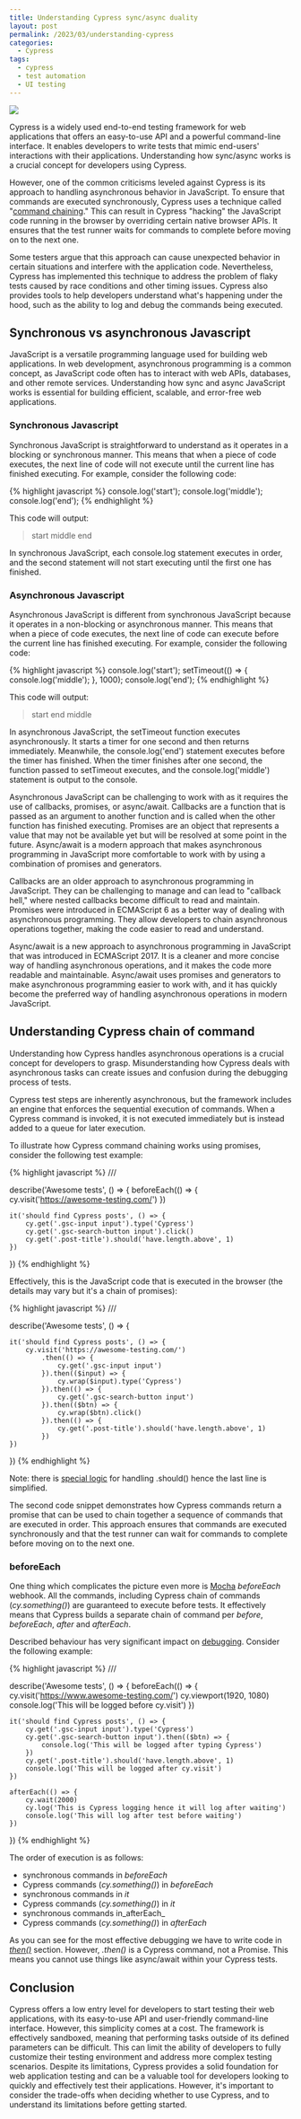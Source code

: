```yaml
---
title: Understanding Cypress sync/async duality
layout: post
permalink: /2023/03/understanding-cypress
categories:
  - Cypress
tags:
  - cypress
  - test automation
  - UI testing 
---
```


![](/images/blog/cypress.png)

Cypress is a widely used end-to-end testing framework for web applications that offers an easy-to-use API and a powerful command-line interface. It enables developers to write tests that mimic end-users' interactions with their applications. Understanding how sync/async works is a crucial concept for developers using Cypress.

However, one of the common criticisms leveled against Cypress is its approach to handling asynchronous behavior in JavaScript. To ensure that commands are executed synchronously, Cypress uses a technique called "[command chaining](https://learn.cypress.io/cypress-fundamentals/command-chaining)." This can result in Cypress "hacking" the JavaScript code running in the browser by overriding certain native browser APIs. It ensures that the test runner waits for commands to complete before moving on to the next one.

Some testers argue that this approach can cause unexpected behavior in certain situations and interfere with the application code. Nevertheless, Cypress has implemented this technique to address the problem of flaky tests caused by race conditions and other timing issues. Cypress also provides tools to help developers understand what's happening under the hood, such as the ability to log and debug the commands being executed.

## Synchronous vs asynchronous Javascript

JavaScript is a versatile programming language used for building web applications. In web development, asynchronous programming is a common concept, as JavaScript code often has to interact with web APIs, databases, and other remote services. Understanding how sync and async JavaScript works is essential for building efficient, scalable, and error-free web applications.

### Synchronous Javascript

Synchronous JavaScript is straightforward to understand as it operates in a blocking or synchronous manner. This means that when a piece of code executes, the next line of code will not execute until the current line has finished executing. For example, consider the following code:

{% highlight javascript %}
console.log('start');
console.log('middle');
console.log('end');
{% endhighlight %}

This code will output:

> start
> middle
> end

In synchronous JavaScript, each console.log statement executes in order, and the second statement will not start executing until the first one has finished.

### Asynchronous Javascript

Asynchronous JavaScript is different from synchronous JavaScript because it operates in a non-blocking or asynchronous manner. This means that when a piece of code executes, the next line of code can execute before the current line has finished executing. For example, consider the following code:

{% highlight javascript %}
console.log('start');
setTimeout(() => {
  console.log('middle');
}, 1000);
console.log('end');
{% endhighlight %}

This code will output:

> start
> end
> middle

In asynchronous JavaScript, the setTimeout function executes asynchronously. It starts a timer for one second and then returns immediately. Meanwhile, the console.log('end') statement executes before the timer has finished. When the timer finishes after one second, the function passed to setTimeout executes, and the console.log('middle') statement is output to the console.

Asynchronous JavaScript can be challenging to work with as it requires the use of callbacks, promises, or async/await. Callbacks are a function that is passed as an argument to another function and is called when the other function has finished executing. Promises are an object that represents a value that may not be available yet but will be resolved at some point in the future. Async/await is a modern approach that makes asynchronous programming in JavaScript more comfortable to work with by using a combination of promises and generators.

Callbacks are an older approach to asynchronous programming in JavaScript. They can be challenging to manage and can lead to "callback hell," where nested callbacks become difficult to read and maintain. Promises were introduced in ECMAScript 6 as a better way of dealing with asynchronous programming. They allow developers to chain asynchronous operations together, making the code easier to read and understand.

Async/await is a new approach to asynchronous programming in JavaScript that was introduced in ECMAScript 2017. It is a cleaner and more concise way of handling asynchronous operations, and it makes the code more readable and maintainable. Async/await uses promises and generators to make asynchronous programming easier to work with, and it has quickly become the preferred way of handling asynchronous operations in modern JavaScript.

## Understanding Cypress chain of command

Understanding how Cypress handles asynchronous operations is a crucial concept for developers to grasp. Misunderstanding how Cypress deals with asynchronous tasks can create issues and confusion during the debugging process of tests.

Cypress test steps are inherently asynchronous, but the framework includes an engine that enforces the sequential execution of commands. When a Cypress command is invoked, it is not executed immediately but is instead added to a queue for later execution.

To illustrate how Cypress command chaining works using promises, consider the following test example:

{% highlight javascript %}
/// <reference types="cypress" />

describe('Awesome tests', () => {
    beforeEach(() => {
        cy.visit('https://awesome-testing.com/')
    })

    it('should find Cypress posts', () => {
        cy.get('.gsc-input input').type('Cypress')
        cy.get('.gsc-search-button input').click()
        cy.get('.post-title').should('have.length.above', 1)
    })

})
{% endhighlight %}

Effectively, this is the JavaScript code that is executed in the browser (the details may vary but it's a chain of promises):

{% highlight javascript %}
/// <reference types="cypress" />

describe('Awesome tests', () => {

    it('should find Cypress posts', () => {
        cy.visit('https://awesome-testing.com/')
            .then(() => {
                cy.get('.gsc-input input')
            }).then(($input) => {
                cy.wrap($input).type('Cypress')
            }).then(() => {
                cy.get('.gsc-search-button input')
            }).then(($btn) => {
                cy.wrap($btn).click()
            }).then(() => {
                cy.get('.post-title').should('have.length.above', 1)
            })
    })

})
{% endhighlight %}

Note: there is [special logic](https://docs.cypress.io/api/commands/should#Differences) for handling .should() hence the last line is simplified.

The second code snippet demonstrates how Cypress commands return a promise that can be used to chain together a sequence of commands that are executed in order. This approach ensures that commands are executed synchronously and that the test runner can wait for commands to complete before moving on to the next one.

### beforeEach

One thing which complicates the picture even more is [Mocha](https://mochajs.org) _beforeEach_ webhook. All the commands, including Cypress chain of commands (_cy.something()_) are guaranteed to execute before tests. It effectively means that Cypress builds a separate chain of command per _before_, _beforeEach_, _after_ and _afterEach_.

Described behaviour has very significant impact on [debugging](https://docs.cypress.io/guides/guides/debugging). Consider the following example:

{% highlight javascript %}
/// <reference types="cypress" />

describe('Awesome tests', () => {
    beforeEach(() => {
        cy.visit('https://www.awesome-testing.com/')
        cy.viewport(1920, 1080)
        console.log('This will be logged before cy.visit')
    })

    it('should find Cypress posts', () => {
        cy.get('.gsc-input input').type('Cypress')
        cy.get('.gsc-search-button input').then(($btn) => {
            console.log('This will be logged after typing Cypress')
        })
        cy.get('.post-title').should('have.length.above', 1)
        console.log('This will be logged after cy.visit')
    })

    afterEach(() => {
        cy.wait(2000)
        cy.log('This is Cypress logging hence it will log after waiting')
        console.log('This will log after test before waiting')
    })

})
{% endhighlight %}

The order of execution is as follows:

* synchronous commands in _beforeEach_
* Cypress commands (_cy.something()_) in _beforeEach_
* synchronous commands in _it_
* Cypress commands (_cy.something()_) in _it_
* synchronous commands in_afterEach_
* Cypress commands (_cy.something()_) in _afterEach_

As you can see for the most effective debugging we have to write code in _[then()](https://docs.cypress.io/api/commands/then)_ section. However, _.then()_ is a Cypress command, not a Promise. This means you cannot use things like async/await within your Cypress tests.

## Conclusion

Cypress offers a low entry level for developers to start testing their web applications, with its easy-to-use API and user-friendly command-line interface. However, this simplicity comes at a cost. The framework is effectively sandboxed, meaning that performing tasks outside of its defined parameters can be difficult. This can limit the ability of developers to fully customize their testing environment and address more complex testing scenarios. Despite its limitations, Cypress provides a solid foundation for web application testing and can be a valuable tool for developers looking to quickly and effectively test their applications. However, it's important to consider the trade-offs when deciding whether to use Cypress, and to understand its limitations before getting started.
